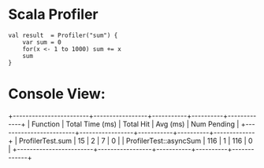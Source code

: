 # Scala Profiler
	
	val result  = Profiler("sum") {
		var sum = 0
		for(x <- 1 to 1000) sum += x
		sum 
	}

# Console View:
+------------------------+-----------------+-----------+----------+-------------+
| Function               | Total Time (ms) | Total Hit | Avg (ms) | Num Pending |
+------------------------+-----------------+-----------+----------+-------------+
| ProfilerTest.sum       | 15              | 2         | 7        | 0           |
| ProfilerTest::asyncSum | 116             | 1         | 116      | 0           |
+------------------------+-----------------+-----------+----------+-------------+

